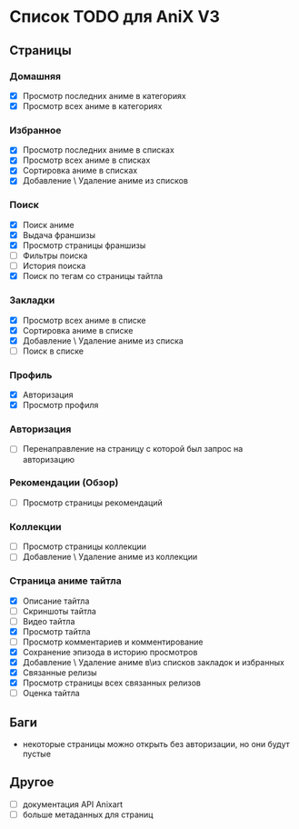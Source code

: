 # Список TODO для AniX V3

## Страницы

### Домашняя

- [X] Просмотр последних аниме в категориях
- [X] Просмотр всех аниме в категориях

### Избранное

- [X] Просмотр последних аниме в списках
- [X] Просмотр всех аниме в списках
- [X] Сортировка аниме в списках
- [X] Добавление \ Удаление аниме из списков

### Поиск

- [X] Поиск аниме
- [X] Выдача франшизы
- [X] Просмотр страницы франшизы
- [ ] Фильтры поиска
- [ ] История поиска
- [X] Поиск по тегам со страницы тайтла

### Закладки

- [X] Просмотр всех аниме в списке
- [X] Сортировка аниме в списке
- [X] Добавление \ Удаление аниме из списка
- [ ] Поиск в списке

### Профиль

- [X] Авторизация
- [X] Просмотр профиля

### Авторизация

- [ ] Перенаправление на страницу с которой был запрос на авторизацию

### Рекомендации (Обзор)

- [ ] Просмотр страницы рекомендаций

### Коллекции

- [ ] Просмотр страницы коллекции
- [ ] Добавление \ Удаление аниме из коллекции

### Страница аниме тайтла

- [X] Описание тайтла
- [ ] Скриншоты тайтла
- [ ] Видео тайтла
- [X] Просмотр тайтла
- [ ] Просмотр комментариев и комментирование
- [X] Сохранение эпизода в историю просмотров
- [X] Добавление \ Удаление аниме в\из списков закладок и избранных
- [X] Связанные релизы
- [X] Просмотр страницы всех связанных релизов
- [ ] Оценка тайтла

## Баги

- некоторые страницы можно открыть без авторизации, но они будут пустые

## Другое

- [ ] документация API Anixart
- [ ] больше метаданных для страниц
